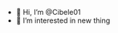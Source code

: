 - 👋 Hi, I’m @Cibele01
- 👀 I’m interested in new thing

<!---
Cibele01/Cibele01 is a ✨ special ✨ repository because its `README.md` (this file) appears on your GitHub profile.
You can click the Preview link to take a look at your changes.
--->
